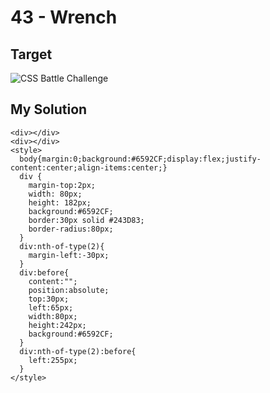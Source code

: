 # 43 - Wrench

## Target

![CSS Battle Challenge](https://cssbattle.dev/targets/43.png)

## My Solution

```
<div></div>
<div></div>
<style>
  body{margin:0;background:#6592CF;display:flex;justify-content:center;align-items:center;}
  div {
    margin-top:2px;
    width: 80px;
    height: 182px;
    background:#6592CF;
    border:30px solid #243D83;
    border-radius:80px;
  }
  div:nth-of-type(2){
    margin-left:-30px;
  }
  div:before{
    content:"";
    position:absolute;
    top:30px;
    left:65px;
    width:80px;
    height:242px;
    background:#6592CF;
  }
  div:nth-of-type(2):before{
    left:255px;
  }
</style>
```
